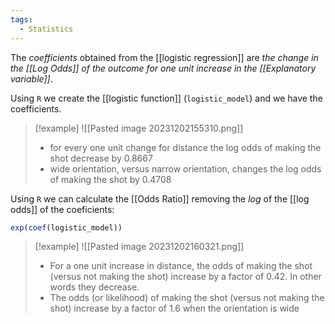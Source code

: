 ```yaml
---
tags:
  - Statistics
---
```

The *coefficients* obtained from the [[logistic regression]] are *the change in the [[Log Odds]] of the outcome for one unit increase in the [[Explanatory variable]]*.

Using `R` we create the [[logistic function]] (`logistic_model`) and we have the coefficients. 

>[!example]
> ![[Pasted image 20231202155310.png]]
>- for every one unit change for distance the log odds of making the shot decrease by 0.8667
>- wide orientation, versus narrow orientation, changes the log odds of making the shot by 0.4708

Using `R` we can calculate the [[Odds Ratio]] removing the *log* of the [[log odds]] of the coeficients:
```R
exp(coef(logistic_model))
```


>[!example]
>![[Pasted image 20231202160321.png]]
>- For a one unit increase in distance, the odds of making the shot (versus not making the shot) increase by a factor of 0.42. In other words they decrease.
>- The odds (or likelihood) of making the shot (versus not making the shot) increase by a factor of 1.6 when the orientation is wide

